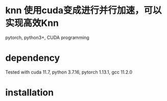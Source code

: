 # knn 使用cuda变成进行并行加速，可以实现高效Knn
pytorch, python3+, CUDA programming

# dependency
Tested with cuda 11.7, python 3.7.16, pytorch 1.13.1, gcc 11.2.0

# installation
